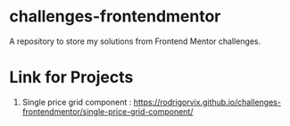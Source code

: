 # challenges-frontendmentor
 A repository to store my solutions from Frontend Mentor challenges.

# Link for Projects

1. Single price grid component : https://rodrigorvix.github.io/challenges-frontendmentor/single-price-grid-component/

